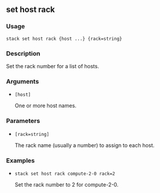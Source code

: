 ## set host rack

### Usage

`stack set host rack {host ...} {rack=string}`

### Description


Set the rack number for a list of hosts.



### Arguments

* `[host]`

   One or more host names.


### Parameters
* `[rack=string]`

   The rack name (usually a number) to assign to each host.

### Examples

* `stack set host rack compute-2-0 rack=2`

   Set the rack number to 2 for compute-2-0.




